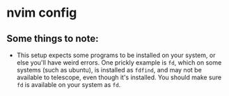 # nvim config

## Some things to note:
- This setup expects some programs to be installed on your system, or else you'll have weird errors.
  One prickly example is `fd`, which on some systems (such as ubuntu), is installed  as `fdfind`, and may not be available to telescope, even though it's installed. You should make sure `fd` is available on your system as `fd`.

